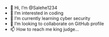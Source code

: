 - 👋 Hi, I’m @Salehe1234
- 👀 I’m interested in coding 
- 🌱 I’m currently learning cyber security 
- 💞️ I’m looking to collaborate on GitHub profile 
- 📫 How to reach me king judge...

<!---
Salehe1234/Salehe1234 is a ✨ special ✨ repository because its `README.md` (this file) appears on your GitHub profile.
You can click the Preview link to take a look at your changes.
--->
